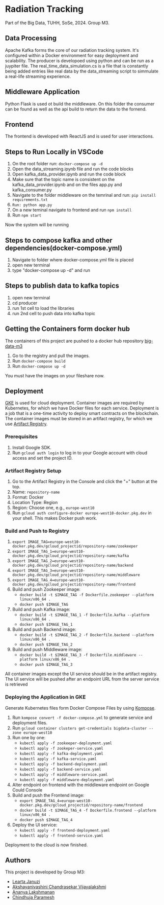 # Radiation Tracking

Part of the Big Data, TUHH, SoSe, 2024. Group M3.

## Data Processing

Apache Kafka forms the core of our radiation tracking system. It's configured within a Docker environment for easy deployment and scalability. The producer is developoed using python and can be run as a juypiter file. The real_time_data_simulation.cs is a file that is constantly being added entries like real data by the data_streaming script to simmulate a real-life streaming experience.

## Middleware Application

Python Flask is used ot build the middleware. On this folder the consumer can be found as well as the api build to return the data to the fornend.

## Frontend

The frontend is developed with ReactJS and is used for user interactions.

## Steps to Run Locally in VSCode

1. On the root folder run: `docker-compose up -d`
2. Open the data_streaming.ipynb file and run the code blocks
3. Open kafka_data_provider.ipynb and run the code block
4. Make sure that the topic name is consistent on the kafka_data_provider.ipynb and on the files app.py and kafka_consumer.py
5. Navigate to the folder middleware on the temrinal and run: `pip install requirements.txt`
6. `Run: python app.py`
7. On a new teminal navigate to frontend and run `npm install`
8. Run `npm start`

Now the system will be running

## Steps to compose kafka and other dependencies(docker-compose.yml)

1. Navigate to folder where docker-compose.yml file is placed
2. open new terminal
3. type "docker-compose up -d" and run

## Steps to publish data to kafka topics

1. open new terminal
2. cd producer
3. run 1st cell to load the libraries
4. run 2nd cell to push data into kafka topic

## Getting the Containers form docker hub

The containers of this project are pushed to a docker hub repository [big-data-m3](https://hub.docker.com/repository/docker/leartajanuzi/big-data-m3/general)

1. Go to the registry and pull the images.
2. Run `docker-compose build`
3. Run `docker-compose up -d`

You must have the images on your fileshare now.

## Deployment

[GKE](https://cloud.google.com/kubernetes-engine/?hl=en) is used for cloud deployment. Container images are required by Kubernetes, for which we have Docker files for each service. Deployment is a job that is a one-time activity to deploy smart contracts on the blockchain. The container images must be stored in an artifact registry, for which we use [Artifact Registry](https://cloud.google.com/artifact-registry).

### Prerequisites

1. Install Google SDK.
2. Run `gcloud auth login` to log in to your Google account with cloud access and set the project ID.

### Artifact Registry Setup

1. Go to the Artifact Registry in the Console and click the "+" button at the top.
2. Name: `repository-name`
3. Format: Docker
4. Location Type: Region
5. Region: Choose one, e.g., `europe-west10`
6. Run `gcloud auth configure-docker europe-west10-docker.pkg.dev` in your shell. This makes Docker push work.

### Build and Push to Registry

1. `export IMAGE_TAG=europe-west10-docker.pkg.dev/gcloud_projectid/repository-name/zookeeper`
2. `export IMAGE_TAG_1=europe-west10-docker.pkg.dev/gcloud_projectid/repository-name/kafka`
3. `export IMAGE_TAG_2=europe-west10-docker.pkg.dev/gcloud_projectid/repository-name/backend`
4. `export IMAGE_TAG_3=europe-west10-docker.pkg.dev/gcloud_projectid/repository-name/middleware`
5. `export IMAGE_TAG_4=europe-west10-docker.pkg.dev/gcloud_projectid/repository-name/frontend`
6. Build and push Zookeeper image:
   - `docker build -t $IMAGE_TAG -f Dockerfile.zookeeper --platform linux/x86_64 .`
   - `docker push $IMAGE_TAG`
7. Build and push Kafka image:
   - `docker build -t $IMAGE_TAG_1 -f Dockerfile.kafka --platform linux/x86_64 .`
   - `docker push $IMAGE_TAG_1`
8. Build and push Backend image:
   - `docker build -t $IMAGE_TAG_2 -f Dockerfile.backend --platform linux/x86_64 .`
   - `docker push $IMAGE_TAG_2`
9. Build and push Middleware image:
   - `docker build -t $IMAGE_TAG_3 -f Dockerfile.middleware --platform linux/x86_64 .`
   - `docker push $IMAGE_TAG_3`

All container images except the UI service should be in the artifact registry. The UI service will be pushed after an endpoint URL from the server service is retrieved

### Deploying the Application in GKE

Generate Kubernetes files form Docker Compose Files by using [Kompose](https://kompose.io/).

1. Run `kompose convert -f docker-compose.yml` to generate service and deployment files.
2. Run `gcloud container clusters get-credentials bigdata-cluster --zone europe-west10`
3. Run one by one:
   - `kubectl apply -f zookeeper-deployment.yaml`
   - `kubectl apply -f zookeper-service.yaml`
   - `kubectl apply -f kafka-deployment.yaml`
   - `kubectl apply -f kafka-service.yaml`
   - `kubectl apply -f backend-deployment.yaml`
   - `kubectl apply -f backend-service.yaml`
   - `kubectl apply -f middleware-service.yaml`
   - `kubectl apply -f middleware-deployment.yaml`
4. Alter endpoint on frontend with the middleware endpoint on Google Could Console
5. Build and push the Frontend image:
   - `export IMAGE_TAG_4=europe-west10-docker.pkg.dev/gcloud_projectid/repository-name/frontend`
   - `docker build -t $IMAGE_TAG_4 -f Dockerfile.frontend --platform linux/x86_64 .`
   - `docker push $IMAGE_TAG_4`
6. Deploy the UI service:
   - `kubectl apply -f frontend-deployment.yaml`
   - `kubectl apply -f frontend-service.yaml`

Deployment to the cloud is now finished.

## Authors

This project is developed by Group M3:

- [Learta Januzi](learta.januzi@tuhh.de)
- [Akshayanivashini Chandrasekar Vijayalakshmi](akshayanivashini.chandrasekar.vijayalakshmi@tuhh.de)
- [Ananya Lakshmanan](krishnan.krishnan.lakshmanan.ananya@tuhh.de)
- [Chindhuja Paramesh](Chindhuja.Paramesh@tuhh.de)
